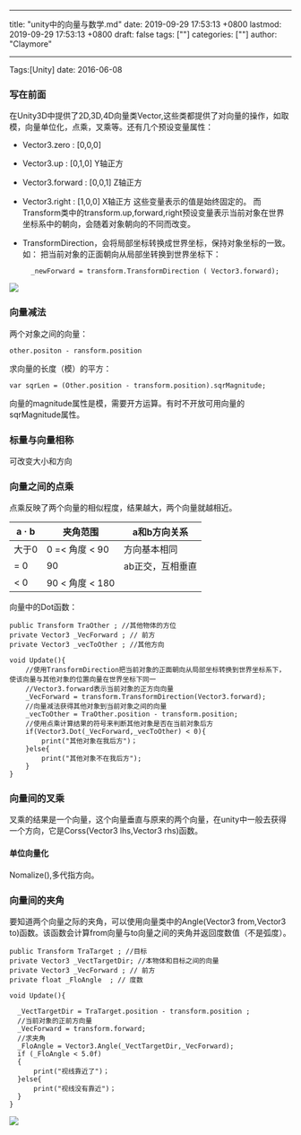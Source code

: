 
---
title: "unity中的向量与数学.md"
date: 2019-09-29 17:53:13 +0800
lastmod: 2019-09-29 17:53:13 +0800
draft: false
tags: [""]
categories: [""]
author: "Claymore"

---
Tags:[Unity]  date: 2016-06-08

### 写在前面
在Unity3D中提供了2D,3D,4D向量类Vector,这些类都提供了对向量的操作，如取模，向量单位化，点乘，叉乘等。还有几个预设变量属性：

* Vector3.zero    : [0,0,0]
* Vector3.up      : [0,1,0]   Y轴正方
* Vector3.forward : [0,0,1]   Z轴正方
* Vector3.right   : [1,0,0]   X轴正方
  这些变量表示的值是始终固定的。
  而Transform类中的transform.up,forward,right预设变量表示当前对象在世界坐标系中的朝向，会随着对象朝向的不同而改变。
* TransformDirection，会将局部坐标转换成世界坐标，保持对象坐标的一致。
  如： 把当前对象的正面朝向从局部坐转换到世界坐标下：

        _newForward = transform.TransformDirection ( Vector3.forward);

<!-- more -->

![](http://claymore.wang:5000/uploads/big/e46d0cb2cf36205a722537ac70e197e9.png)

### 向量减法
两个对象之间的向量：

    other.positon - ransform.position 
求向量的长度（模）的平方：

    var sqrLen = (Other.position - transform.position).sqrMagnitude;
向量的magnitude属性是模，需要开方运算。有时不开放可用向量的sqrMagnitude属性。

### 标量与向量相称
可改变大小和方向

### 向量之间的点乘
点乘反映了两个向量的相似程度，结果越大，两个向量就越相近。

| a · b | 夹角范围          | a和b方向关系   |
| ----- | ------------- | --------- |
| 大于0   | 0 =< 角度 < 90  | 方向基本相同    |
| = 0   | 90            | ab正交，互相垂直 |
| < 0   | 90 < 角度 < 180 |           |

向量中的Dot函数：

    public Transform TraOther ; //其他物体的方位
    private Vector3 _VecForward ; // 前方
    private Vector3 _vecToOther ; //其他方向
    
    void Update(){
        //使用TransformDirection把当前对象的正面朝向从局部坐标转换到世界坐标系下，使该向量与其他对象的位置向量在世界坐标下同一
        //Vector3.forward表示当前对象的正方向向量
        _VecForward = transform.TransformDirection(Vector3.forward);
        //向量减法获得其他对象到当前对象之间的向量
        _vecToOther = TraOther.position - transform.position;
        //使用点乘计算结果的符号来判断其他对象是否在当前对象后方
        if(Vector3.Dot(_VecForward,_vecToOther) < 0){
            print("其他对象在我后方")；
        }else{
            print("其他对象不在我后方");
        }
    }

### 向量间的叉乘
叉乘的结果是一个向量，这个向量垂直与原来的两个向量，在unity中一般去获得一个方向，它是Corss(Vector3 lhs,Vector3 rhs)函数。
#### 单位向量化
Nomalize(),多代指方向。

### 向量间的夹角
要知道两个向量之际的夹角，可以使用向量类中的Angle(Vector3 from,Vector3 to)函数。该函数会计算from向量与to向量之间的夹角并返回度数值（不是弧度）。

    public Transform TraTarget ; //目标
    private Vector3 _VectTargetDir; //本物体和目标之间的向量
    private Vector3 _VecForward ; // 前方
    private float _FloAngle  ; // 度数
    
    void Update(){
      
      _VectTargetDir = TraTarget.position - transform.position ;
      //当前对象的正前方向量
      _VecForward = transform.forward;
      //求夹角
      _FloAngle = Vector3.Angle(_VectTargetDir,_VecForward);
      if (_FloAngle < 5.0f)
      {
          print("视线靠近了")；
      }else{
          print("视线没有靠近")；
      }
    }

![](http://claymore.wang:5000/uploads/big/b2c5f7b4e9ac35a678b3ce801e4fb9c5.png)